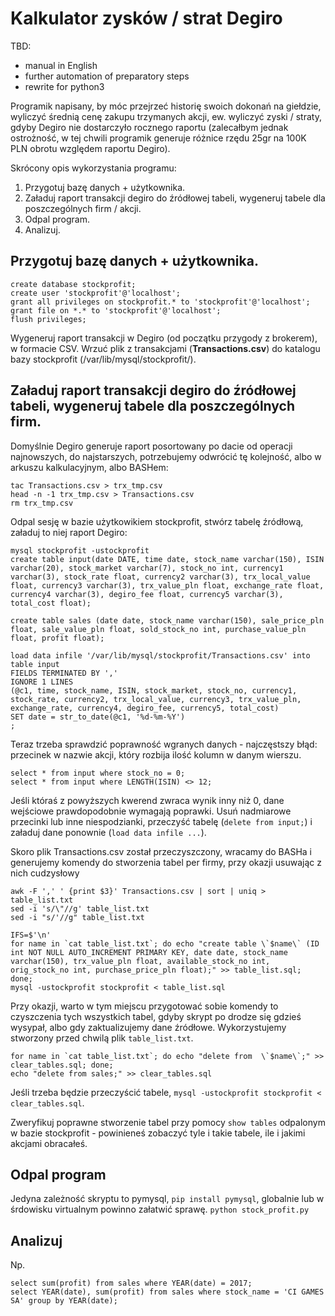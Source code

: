 # Kalkulator zysków / strat Degiro
TBD: 
- manual in English
- further automation of preparatory steps
- rewrite for python3


Programik napisany, by móc przejrzeć historię swoich dokonań na giełdzie, wyliczyć średnią cenę zakupu trzymanych akcji, ew. wyliczyć zyski / straty, gdyby Degiro nie dostarczyło rocznego raportu (zalecałbym jednak ostrożność, w tej chwili programik generuje różnice rzędu 25gr na 100K PLN obrotu względem raportu Degiro).

Skrócony opis wykorzystania programu:

1. Przygotuj bazę danych + użytkownika.
2. Załaduj raport transakcji degiro do źródłowej tabeli, wygeneruj tabele dla poszczególnych firm / akcji.
3. Odpal program.
4. Analizuj.

## Przygotuj bazę danych + użytkownika.

```
create database stockprofit;
create user 'stockprofit'@'localhost';
grant all privileges on stockprofit.* to 'stockprofit'@'localhost';
grant file on *.* to 'stockprofit'@'localhost';
flush privileges;
```

Wygeneruj raport transakcji w Degiro (od początku przygody z brokerem), w formacie CSV.
Wrzuć plik z transakcjami (**Transactions.csv**) do katalogu bazy stockprofit (/var/lib/mysql/stockprofit/).

## Załaduj raport transakcji degiro do źródłowej tabeli, wygeneruj tabele dla poszczególnych firm.

Domyślnie Degiro generuje raport posortowany po dacie od operacji najnowszych, do najstarszych, potrzebujemy odwrócić tę kolejność, albo w arkuszu kalkulacyjnym, albo BASHem:
```
tac Transactions.csv > trx_tmp.csv
head -n -1 trx_tmp.csv > Transactions.csv
rm trx_tmp.csv
```

Odpal sesję w bazie użytkowikiem stockprofit, stwórz tabelę źródłową, załaduj to niej raport Degiro:
```
mysql stockprofit -ustockprofit
create table input(date DATE, time date, stock_name varchar(150), ISIN varchar(20), stock_market varchar(7), stock_no int, currency1 varchar(3), stock_rate float, currency2 varchar(3), trx_local_value float, currency3 varchar(3), trx_value_pln float, exchange_rate float, currency4 varchar(3), degiro_fee float, currency5 varchar(3), total_cost float);

create table sales (date date, stock_name varchar(150), sale_price_pln float, sale_value_pln float, sold_stock_no int, purchase_value_pln float, profit float);

load data infile '/var/lib/mysql/stockprofit/Transactions.csv' into table input 
FIELDS TERMINATED BY ',' 
IGNORE 1 LINES
(@c1, time, stock_name, ISIN, stock_market, stock_no, currency1, stock_rate, currency2, trx_local_value, currency3, trx_value_pln, exchange_rate, currency4, degiro_fee, currency5, total_cost) 
SET date = str_to_date(@c1, '%d-%m-%Y')
;
```

Teraz trzeba sprawdzić poprawność wgranych danych - najczęstszy błąd: przecinek w nazwie akcji, który rozbija ilość kolumn w danym wierszu.
```
select * from input where stock_no = 0;
select * from input where LENGTH(ISIN) <> 12;
````
Jeśli któraś z powyższych kwerend zwraca wynik inny niż 0, dane wejściowe prawdopodobnie wymagają poprawki. Usuń nadmiarowe przecinki lub inne niespodzianki, przeczyść tabelę (`delete from input;`) i załaduj dane ponownie (`load data infile ...`).

Skoro plik Transactions.csv został przeczyszczony, wracamy do BASHa i generujemy komendy do stworzenia tabel per firmy, przy okazji usuwając z nich cudzysłowy
```
awk -F ',' ' {print $3}' Transactions.csv | sort | uniq > table_list.txt
sed -i 's/\"//g' table_list.txt
sed -i "s/'//g" table_list.txt

IFS=$'\n'
for name in `cat table_list.txt`; do echo "create table \`$name\` (ID int NOT NULL AUTO_INCREMENT PRIMARY KEY, date date, stock_name varchar(150), trx_value_pln float, available_stock_no int, orig_stock_no int, purchase_price_pln float);" >> table_list.sql; done;
mysql -ustockprofit stockprofit < table_list.sql
```
Przy okazji, warto w tym miejscu przygotować sobie komendy to czyszczenia tych wszystkich tabel, gdyby skrypt po drodze się gdzieś wysypał, albo gdy zaktualizujemy dane źródłowe. Wykorzystujemy stworzony przed chwilą plik `table_list.txt`.
```
for name in `cat table_list.txt`; do echo "delete from  \`$name\`;" >> clear_tables.sql; done;
echo "delete from sales;" >> clear_tables.sql
```
Jeśli trzeba będzie przeczyścić tabele, `mysql -ustockprofit stockprofit < clear_tables.sql`.

Zweryfikuj poprawne stworzenie tabel  przy pomocy `show tables` odpalonym w bazie stockprofit - powinieneś zobaczyć tyle i takie tabele, ile i jakimi akcjami obracałeś.

## Odpal program
Jedyna zależność skryptu to pymysql, `pip install pymysql`, globalnie lub w śrdowisku virtualnym powinno załatwić sprawę.
`python stock_profit.py`

## Analizuj
Np.
```
select sum(profit) from sales where YEAR(date) = 2017;
select YEAR(date), sum(profit) from sales where stock_name = 'CI GAMES SA' group by YEAR(date);
```
